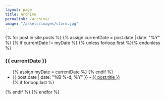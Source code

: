 ```yaml
---
layout: page
title: Archivo
permalink: /archive/
image: "/assets/images/storm.jpg"
---
```


<section class="archive-post-list">
	{% for post in site.posts %}
       {% assign currentDate = post.date | date: "%Y" %}
       {% if currentDate != myDate %}
           {% unless forloop.first %}</ul>{% endunless %}
           <h3>{{ currentDate }}</h3>
           <ul>
           {% assign myDate = currentDate %}
       {% endif %}
       <li><span>{{ post.date | date: "%B %-d, %Y" }}</span> - <a href="{{ post.url }}">{{ post.title }}</a></li>
       {% if forloop.last %}</ul>{% endif %}
   {% endfor %}
</section>
